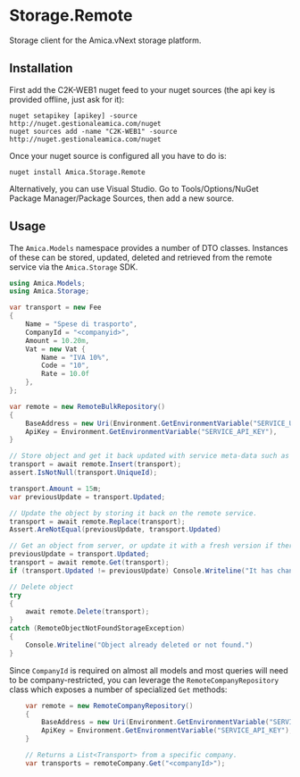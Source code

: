 # Storage.Remote
Storage client for the Amica.vNext storage platform.

## Installation
First add the C2K-WEB1 nuget feed to your nuget sources (the api key is provided offline, just ask for it):
```
nuget setapikey [apikey] -source http://nuget.gestionaleamica.com/nuget
nuget sources add -name "C2K-WEB1" -source http://nuget.gestionaleamica.com/nuget
```

Once your nuget source is configured all you have to do is:
```
nuget install Amica.Storage.Remote
```
Alternatively, you can use Visual Studio. Go to Tools/Options/NuGet Package Manager/Package Sources, then 
add a new source.

## Usage
The `Amica.Models` namespace provides a number of DTO classes. Instances of these can be stored, updated, 
deleted and retrieved from the remote service via the `Amica.Storage` SDK.

```c#	
using Amica.Models;
using Amica.Storage;

var transport = new Fee 
{
	Name = "Spese di trasporto",
	CompanyId = "<companyid>",
	Amount = 10.20m,
	Vat = new Vat { 
		Name = "IVA 10%", 
		Code = "10",
		Rate = 10.0f
	},
};

var remote = new RemoteBulkRepository() 
{
	BaseAddress = new Uri(Environment.GetEnvironmentVariable("SERVICE_URI")),
	ApiKey = Environment.GetEnvironmentVariable("SERVICE_API_KEY"),
}

// Store object and get it back updated with service meta-data such as the UniqueId.
transport = await remote.Insert(transport);
assert.IsNotNull(transport.UniqueId);

transport.Amount = 15m;
var previousUpdate = transport.Updated;

// Update the object by storing it back on the remote service.
transport = await remote.Replace(transport);
Assert.AreNotEqual(previousUpdate, transport.Updated)

// Get an object from server, or update it with a fresh version if there is one available
previousUpdate = transport.Updated;
transport = await remote.Get(transport);
if (transport.Updated != previousUpdate) Console.Writeline("It has changed!");

// Delete object 
try 
{ 
	await remote.Delete(transport); 
}
catch (RemoteObjectNotFoundStorageException) 
{
	Console.Writeline("Object already deleted or not found.")
}
```

Since `CompanyId` is required on almost all models and most queries will need to be company-restricted, you can 
leverage the `RemoteCompanyRepository` class which exposes a number of specialized `Get` methods:

```c#
	var remote = new RemoteCompanyRepository()
	{
		BaseAddress = new Uri(Environment.GetEnvironmentVariable("SERVICE_URI")),
		ApiKey = Environment.GetEnvironmentVariable("SERVICE_API_KEY"),
	}

	// Returns a List<Transport> from a specific company.
	var transports = remoteCompany.Get("<companyId>");
```